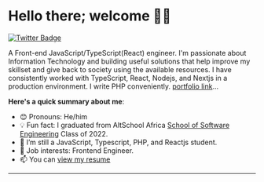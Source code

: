 # Hello there; welcome 👋🏾

[![Twitter Badge](https://img.shields.io/badge/-@still_yomi-1ca0f1?style=for-the-badge&logo=twitter&logoColor=white&link=https://twitter.com/steel_yomi)](https://twitter.com/still_yomi)

A Front-end JavaScript/TypeScript(React) engineer. I'm passionate about Information Technology and building useful solutions that help improve my skillset and give back to society using the available resources. I have consistently worked with TypeScript, React, Nodejs, and Nextjs in a production environment. I write PHP conveniently. [portfolio link](https://lasisi-abayomi.netlify.app)...

**Here's a quick summary about me**:

- 😊 Pronouns: He/him
- 💡 Fun fact: I graduated from AltSchool Africa [School of Software Engineering](https://altschoolafrica.com/schools/engineering) Class of 2022.
- 🌱 I’m still a JavaScript, Typescript, PHP, and Reactjs student.
- 💼 Job interests: Frontend Engineer.
- 📫 You can [view my resume](https://drive.google.com/file/d/1c9CscNUSSyouN2i0owfXIOsxyE89WCM9/view?usp=sharing) 

---

